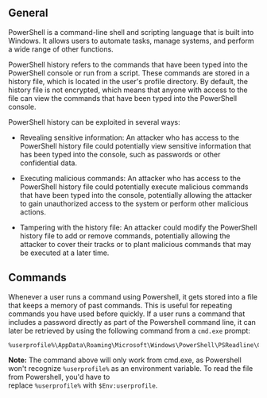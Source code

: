 
## General

PowerShell is a command-line shell and scripting language that is built into Windows. It allows users to automate tasks, manage systems, and perform a wide range of other functions.

PowerShell history refers to the commands that have been typed into the PowerShell console or run from a script. These commands are stored in a history file, which is located in the user's profile directory. By default, the history file is not encrypted, which means that anyone with access to the file can view the commands that have been typed into the PowerShell console.

PowerShell history can be exploited in several ways:

-   Revealing sensitive information: An attacker who has access to the PowerShell history file could potentially view sensitive information that has been typed into the console, such as passwords or other confidential data.
    
-   Executing malicious commands: An attacker who has access to the PowerShell history file could potentially execute malicious commands that have been typed into the console, potentially allowing the attacker to gain unauthorized access to the system or perform other malicious actions.
    
-   Tampering with the history file: An attacker could modify the PowerShell history file to add or remove commands, potentially allowing the attacker to cover their tracks or to plant malicious commands that may be executed at a later time.


## Commands

Whenever a user runs a command using Powershell, it gets stored into a file that keeps a memory of past commands. This is useful for repeating commands you have used before quickly. If a user runs a command that includes a password directly as part of the Powershell command line, it can later be retrieved by using the following command from a `cmd.exe` prompt:

```shell-session
%userprofile%\AppData\Roaming\Microsoft\Windows\PowerShell\PSReadline\ConsoleHost_history.txt
```

**Note:** The command above will only work from cmd.exe, as Powershell won't recognize `%userprofile%` as an environment variable. To read the file from Powershell, you'd have to replace `%userprofile%` with `$Env:userprofile`. 

